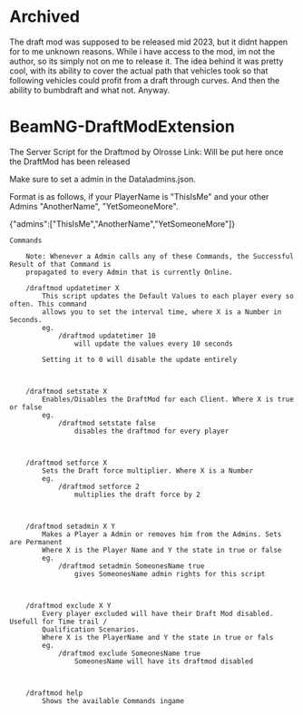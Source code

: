 # Archived
The draft mod was supposed to be released mid 2023, but it didnt happen for to me unknown reasons. While i have access to the mod, im not the author, so its simply not on me to release it. The idea behind it was pretty cool, with its ability to cover the actual path that vehicles took so that following vehicles could profit from a draft through curves. And then the ability to bumbdraft and what not. Anyway.

# BeamNG-DraftModExtension
The Server Script for the Draftmod by Olrosse
Link: Will be put here once the DraftMod has been released

Make sure to set a admin in the Data\admins.json.

Format is as follows, if your PlayerName is "ThisIsMe" and your other Admins "AnotherName", "YetSomeoneMore".

{"admins":["ThisIsMe","AnotherName","YetSomeoneMore"]}

	Commands
	
		Note: Whenever a Admin calls any of these Commands, the Successful Result of that Command is
		propagated to every Admin that is currently Online.

		/draftmod updatetimer X
			This script updates the Default Values to each player every so often. This command
			allows you to set the interval time, where X is a Number in Seconds.
			eg.
				/draftmod updatetimer 10
					will update the values every 10 seconds
			
			Setting it to 0 will disable the update entirely
			
			
			
		/draftmod setstate X
			Enables/Disables the DraftMod for each Client. Where X is true or false
			eg. 
				/draftmod setstate false
					disables the draftmod for every player



		/draftmod setforce X
			Sets the Draft force multiplier. Where X is a Number
			eg.
				/draftmod setforce 2
					multiplies the draft force by 2

	
	
		/draftmod setadmin X Y
			Makes a Player a Admin or removes him from the Admins. Sets are Permanent
			Where X is the Player Name and Y the state in true or false
			eg.
				/draftmod setadmin SomeonesName true
					gives SomeonesName admin rights for this script
					
		
		
		/draftmod exclude X Y
			Every player excluded will have their Draft Mod disabled. Usefull for Time trail /
			Qualification Scenarios.
			Where X is the PlayerName and Y the state in true or fals 
			eg.
				/draftmod exclude SomeonesName true
					SomeonesName will have its draftmod disabled



		/draftmod help
			Shows the available Commands ingame
